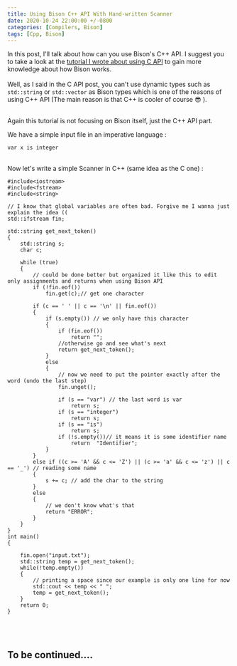 ```yaml
---
title: Using Bison C++ API With Hand-written Scanner
date: 2020-10-24 22:00:00 +/-0800
categories: [Compilers, Bison]
tags: [Cpp, Bison]
---
```

In this post, I'll talk about how can you use Bison's C++ API. I suggest you to take a look at the [tutorial I wrote about using C API](https://thesharpowl.github.io/posts/HAND_WRITTEN_SCANNER_WITH_BISON_C_API/) to gain more knowledge about how Bison works.<br>
<br>
Well, as I said in the C API post, you can't use dynamic types such as ``std::string`` or ``std::vector`` as Bison types which is one of the reasons of using C++ API (The main reason is that C++ is cooler of course :sunglasses: ).
<br>
<br>

Again this tutorial is not focusing on Bison itself, just the C++ API part. 

We have a simple input file in an imperative language :<br>
```
var x is integer
```
<br>
Now let's write a simple Scanner in C++ (same idea as the C one) :<br>

```
#include<iostream>
#include<fstream>
#include<string>

// I know that global variables are often bad. Forgive me I wanna just explain the idea ((
std::ifstream fin;

std::string get_next_token()
{
    std::string s;
    char c;
	
    while (true)
    {
		// could be done better but organized it like this to edit only assignments and returns when using Bison API
        if (!fin.eof())
            fin.get(c);// get one character
    	
        if (c == ' ' || c == '\n' || fin.eof())
        {
            if (s.empty()) // we only have this character
            {
                if (fin.eof())
                    return "";
                //otherwise go and see what's next
                return get_next_token();
            }
            else
            {
                // now we need to put the pointer exactly after the word (undo the last step)
                fin.unget();
            	
                if (s == "var") // the last word is var
                    return s;
                if (s == "integer")
                    return s;
                if (s == "is")
					return s;
                if (!s.empty())// it means it is some identifier name
                    return  "Identifier";
            }
        }
        else if ((c >= 'A' && c <= 'Z') || (c >= 'a' && c <= 'z') || c == '_') // reading some name
        {
            s += c; // add the char to the string
        }
        else
        {
        	// we don't know what's that
            return "ERROR";
        }
    }
}
int main()
{
    
    fin.open("input.txt");
    std::string temp = get_next_token();
	while(!temp.empty())
	{
		// printing a space since our example is only one line for now
        std::cout << temp << " ";
        temp = get_next_token();
	}
    return 0;
}
```

<br><br>
## To be continued....